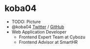 # koba04

- TODO: Picture
- @koba04 [Twitter](https://twitter.com/koba04) / [GitHub](https://github.com/koba04)
- Web Application Developer
    - Frontend Expert Team at Cybozu
    - Frontend Advisor at SmartHR
